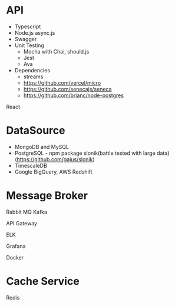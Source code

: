 # API
- Typescript
- Node.js async.js
- Swagger
- Unit Testing
	- Mocha with Chai, should.js
	- Jest
	- Ava
- Dependencies
	- streams
	- https://github.com/vercel/micro
	- https://github.com/senecajs/seneca
	- https://github.com/brianc/node-postgres

React

# DataSource

- MongoDB and MySQL
- PostgreSQL - npm package slonik(battle tested with large data) (https://github.com/gajus/slonik)
- TimescaleDB
- Google BigQuery, AWS Redshift

# Message Broker
Rabbit MQ
Kafka

API Gateway

ELK

Grafana

Docker

# Cache Service
Redis





